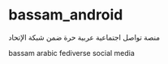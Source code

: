 # bassam_android

منصة تواصل اجتماعية عربية حرة ضمن شبكة الإتحاد

bassam arabic fediverse social media 

